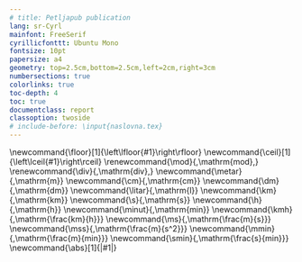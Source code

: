```yaml
---
# title: Petljapub publication
lang: sr-Cyrl
mainfont: FreeSerif
cyrillicfonttt: Ubuntu Mono
fontsize: 10pt
papersize: a4
geometry: top=2.5cm,bottom=2.5cm,left=2cm,right=3cm
numbersections: true
colorlinks: true
toc-depth: 4
toc: true
documentclass: report
classoption: twoside
# include-before: \input{naslovna.tex}
---
```


\newcommand{\floor}[1]{\left\lfloor{#1}\right\rfloor}
\newcommand{\ceil}[1]{\left\lceil{#1}\right\rceil}
\renewcommand{\mod}{\,\mathrm{mod}\,}
\renewcommand{\div}{\,\mathrm{div}\,}
\newcommand{\metar}{\,\mathrm{m}}
\newcommand{\cm}{\,\mathrm{cm}}
\newcommand{\dm}{\,\mathrm{dm}}
\newcommand{\litar}{\,\mathrm{l}}
\newcommand{\km}{\,\mathrm{km}}
\newcommand{\s}{\,\mathrm{s}}
\newcommand{\h}{\,\mathrm{h}}
\newcommand{\minut}{\,\mathrm{min}}
\newcommand{\kmh}{\,\mathrm{\frac{km}{h}}}
\newcommand{\ms}{\,\mathrm{\frac{m}{s}}}
\newcommand{\mss}{\,\mathrm{\frac{m}{s^2}}}
\newcommand{\mmin}{\,\mathrm{\frac{m}{min}}}
\newcommand{\smin}{\,\mathrm{\frac{s}{min}}}
\newcommand{\abs}[1]{|#1|}

